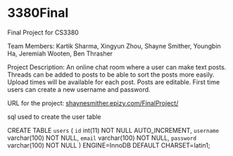 # 3380Final
Final Project for CS3380

Team Members: Kartik Sharma, Xingyun Zhou, Shayne Smither, Youngbin Ha, Jeremiah Wooten, Ben Thrasher

Project Description: An online chat room where a user can make text posts.
                     Threads can be added to posts to be able to sort the posts
                     more easily. Upload times will be available for each post. 
                     Posts are editable. First time users can create a new 
                     username and password.
                     
URL for the project: [shaynesmither.epizy.com/FinalProject/](http://shaynesmither.epizy.com/FinalProject/)

sql used to create the user table

CREATE TABLE `users` (
  `id` int(11) NOT NULL AUTO_INCREMENT,
  `username` varchar(100) NOT NULL,
  `email` varchar(100) NOT NULL,
  `password` varchar(100) NOT NULL
) ENGINE=InnoDB DEFAULT CHARSET=latin1;
